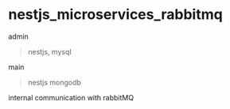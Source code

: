 # nestjs_microservices_rabbitmq

admin
> nestjs,
> mysql

main
> nestjs
> mongodb

internal communication with rabbitMQ
